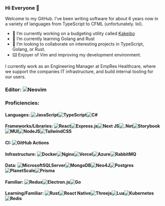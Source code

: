 ### Hi Everyone 👋

Welcome to my GitHub. I've been writing software for about 6 years now in a variety of languages from TypeScript to CFML (unfortunately. lol).
  
- 🔭 I’m currently working on a budgeting utility called [Kakeibo](https://github.com/dchroninger/kakeibo-turbo)
- 🌱 I’m currently learning Golang and Rust
- 👯 I’m looking to collaborate on interesting projects in TypeScript, Golang, or Rust.
- ⌨️  Enjoyer of Vim and improving my development environment.

I currently work as an Engineering Manager at EmpRes Healthcare, where we support the companies IT infrastructure, and build internal tooling for our users.

### Editor:  ![Neovim](https://img.shields.io/badge/NeoVim-%2357A143.svg?&style=flat&logo=neovim&logoColor=white)
  

### Proficiencies:
#### Languages: ![JavaScript](https://img.shields.io/badge/javascript-%23323330.svg?style=flat&logo=javascript&logoColor=%23F7DF1E)![TypeScript](https://img.shields.io/badge/typescript-%23007ACC.svg?style=flat&logo=typescript&logoColor=white)![C#](https://img.shields.io/badge/c%23-%23239120.svg?style=flat&logo=c-sharp&logoColor=white)
#### Frameworks/Libraries: ![React](https://img.shields.io/badge/react-%2320232a.svg?style=flat&logo=react&logoColor=%2361DAFB)![Express.js](https://img.shields.io/badge/express.js-%23404d59.svg?style=flat&logo=express&logoColor=%2361DAFB)![Next JS](https://img.shields.io/badge/Next-black?style=flat&logo=next.js&logoColor=white)![.Net](https://img.shields.io/badge/.NET-5C2D91?style=flat&logo=.net&logoColor=white)![Storybook](https://img.shields.io/badge/-Storybook-FF4785?style=flat&logo=storybook&logoColor=white)![MUI](https://img.shields.io/badge/MUI-%230081CB.svg?style=flat&logo=mui&logoColor=white)![NodeJS](https://img.shields.io/badge/node.js-6DA55F?style=flat&logo=node.js&logoColor=white)![TailwindCSS](https://img.shields.io/badge/tailwindcss-%2338B2AC.svg?style=flat&logo=tailwind-css&logoColor=white)
#### CI: ![GitHub Actions](https://img.shields.io/badge/github%20actions-%232671E5.svg?style=flat&logo=githubactions&logoColor=white) 
#### Infrastructure: ![Docker](https://img.shields.io/badge/docker-%230db7ed.svg?style=flat&logo=docker&logoColor=white)![Nginx](https://img.shields.io/badge/nginx-%23009639.svg?style=flat&logo=nginx&logoColor=white)![Vercel](https://img.shields.io/badge/vercel-%23000000.svg?style=flat&logo=vercel&logoColor=white)![Azure](https://img.shields.io/badge/azure-%230072C6.svg?style=flat&logo=microsoftazure&logoColor=white)![RabbitMQ](https://img.shields.io/badge/Rabbitmq-FF6600?style=flat&logo=rabbitmq&logoColor=white)
#### Data: ![MicrosoftSQLServer](https://img.shields.io/badge/Microsoft%20SQL%20Server-CC2927?style=flat&logo=microsoft%20sql%20server&logoColor=white)![MongoDB](https://img.shields.io/badge/MongoDB-%234ea94b.svg?style=flat&logo=mongodb&logoColor=white)![Neo4J](https://img.shields.io/badge/Neo4j-008CC1?style=flat&logo=neo4j&logoColor=white)![Postgres](https://img.shields.io/badge/postgres-%23316192.svg?style=flat&logo=postgresql&logoColor=white)![PlanetScale](https://img.shields.io/badge/planetscale-%23000000.svg?style=flat&logo=planetscale&logoColor=white)![Prisma](https://img.shields.io/badge/Prisma-3982CE?style=flat&logo=Prisma&logoColor=white)
#### Familiar: ![Redux](https://img.shields.io/badge/redux-%23593d88.svg?style=flat&logo=redux&logoColor=white)![Electron.js](https://img.shields.io/badge/Electron-191970?style=flat&logo=Electron&logoColor=white)![Go](https://img.shields.io/badge/go-%2300ADD8.svg?style=flat&logo=go&logoColor=white)
#### Learning/Familiar: ![Rust](https://img.shields.io/badge/rust-%23000000.svg?style=flat&logo=rust&logoColor=white)![React Native](https://img.shields.io/badge/react_native-%2320232a.svg?style=flat&logo=react&logoColor=%2361DAFB)![Threejs](https://img.shields.io/badge/threejs-black?style=flat&logo=three.js&logoColor=white)![Lua](https://img.shields.io/badge/lua-%232C2D72.svg?style=flat&logo=lua&logoColor=white)![Kubernetes](https://img.shields.io/badge/kubernetes-%23326ce5.svg?style=flat&logo=kubernetes&logoColor=white)![Redis](https://img.shields.io/badge/redis-%23DD0031.svg?style=flat&logo=redis&logoColor=white)
